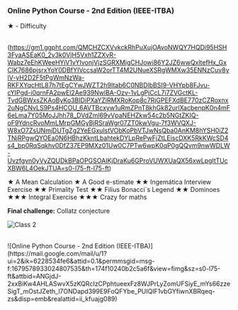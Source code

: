 
### Online Python Course - 2nd Edition  (IEEE-ITBA)
★ - Difficulty
<br><br>

(https://gm1.ggpht.com/QMCHZCXVvkckRhPuXujOAvoNWQY7HQDi95HSH3FyaASEaK0_2v3k0VjH5Vxh1ZZXvR-Wabz7eEhKWeeHYiV1vYIvonjVjzSGRXMigCHJowi86Y2JZ6wwQxltefHx_GxCIK7686pjsrxYoY0DBfYIVccsaW2orTT4M2UNueXSRgWMXw35ENNzCuv8ylV-yH2D2F5tPgWmNzWa-RKFXYqcHtL87h7tEgCYwJWZT2h9Itab6C0NBDlbBSI9-VHYpb8FJvu-cYIPgd-i0qrnFA2pwEl2Ae939NwlBA-Ozv-1vLgPjCcL7i7ZVGctKL-TvdGBWxsZKAoByKo3BIDiPXaYZlRMXRoKop8c7RjGPEFXdBE770zCZRoxnx2uNgCNvLS9Ps4HCOU_6AVTBcxyw1uRmZPnT8khGk82urlXacbenpK0n4mF6eLma7Y05MoJJhh78_DVdZml69vVpaNEHZkw54c2b5NGtZKIQ-oF9YdncRvoMmLMrpGMGyBjRSraWgr07ZT0kwVgu-7f3WVQXJ-W8xO7ZsUNmjDUTgZg2YeEGxulstVObKoPbVTJwNsQba0AnKM8hYSH0iZ2TNjRPgwQYOEa0N6HBhzKkntLbahtekDYLpRePwFjZtLEiscDXK5RkKWcSD4s4_bp0RqSqkhv0DfZ37EP9MXz01Uw0C7PTw6wpK0qP0gQQvm9nwWDLW-Uvzfgvn0yVyZQUDkBPaOPGSOAIKjDraKu6GProVUWXUaQX56xwLpgItTUcXBW6L4OekJTUA=s0-l75-ft-l75-ft)

★ A Mean Calculation
★ A Good e-stimate
★★ Ingemática Interview Exercise
★★  Primality Test
★★  Filius Bonacci´s Legend
★★  Dominoes
★★★  Integral Exercise
★★★  Crazy for maths

**Final challenge:** Collatz conjecture

![Class 2](https://mail.google.com/mail/u/1?ui=2&ik=6228534fe6&attid=0.0.3&permmsgid=msg-f:1680252964311649092&th=1751752b2e97cb44&view=fimg&sz=s0-l75-ft&attbid=ANGjdJ_vaK9h52cxjOD5dBOrc_rZ314RsA7GXty5ukvx25hioyN8sXTthda9VGp1wZdDgyM9ZSehBbawdBOVl8a0bu6_au11YvBSS1zbC4nN8U1-cZj-KzXY9LnDz7U&disp=emb&realattid=ii_kg4f1c3x0)

<br>
![Online Python Course - 2nd Edition  (IEEE-ITBA)](https://mail.google.com/mail/u/1?ui=2&ik=6228534fe6&attid=0.1&permmsgid=msg-f:1679578933024807535&th=174f10240b2c5a6f&view=fimg&sz=s0-l75-ft&attbid=ANGjdJ-2xxBiKw4AHLASwvX5zKQRcIzCPphtueexFz8WJPrLyZomUFSiyE_mYs66zzeSigT_mOstJZeth_l7ONDapd399E9FoQFYbe_PUIQlF1vbGYfiwnXBRqeq-zs&disp=emb&realattid=ii_kfuajg089)

